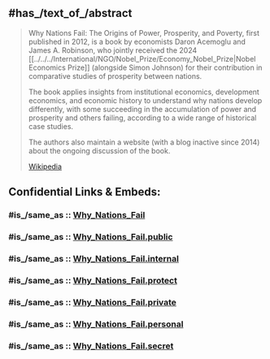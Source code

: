 
## #has_/text_of_/abstract 

> Why Nations Fail: The Origins of Power, Prosperity, and Poverty, first published in 2012, 
> is a book by economists Daron Acemoglu and James A. Robinson, who jointly 
> received the 2024 [[../../../International/NGO/Nobel_Prize/Economy_Nobel_Prize|Nobel Economics Prize]] (alongside Simon Johnson) 
> for their contribution in comparative studies of prosperity between nations. 
> 
> The book applies insights from institutional economics, development economics, 
> and economic history to understand why nations develop differently, 
> with some succeeding in the accumulation of power and prosperity 
> and others failing, according to a wide range of historical case studies.
>
> The authors also maintain a website (with a blog inactive since 2014) 
> about the ongoing discussion of the book.
>
> [Wikipedia](https://en.wikipedia.org/wiki/Why%20Nations%20Fail) 


## Confidential Links & Embeds: 

### #is_/same_as :: [Why_Nations_Fail](/_Standards/Society/Economics/Institution/Why_Nations_Fail.md) 

### #is_/same_as :: [Why_Nations_Fail.public](/_public/Society/Economics/Institution/Why_Nations_Fail.public.md) 

### #is_/same_as :: [Why_Nations_Fail.internal](/_internal/Society/Economics/Institution/Why_Nations_Fail.internal.md) 

### #is_/same_as :: [Why_Nations_Fail.protect](/_protect/Society/Economics/Institution/Why_Nations_Fail.protect.md) 

### #is_/same_as :: [Why_Nations_Fail.private](/_private/Society/Economics/Institution/Why_Nations_Fail.private.md) 

### #is_/same_as :: [Why_Nations_Fail.personal](/_personal/Society/Economics/Institution/Why_Nations_Fail.personal.md) 

### #is_/same_as :: [Why_Nations_Fail.secret](/_secret/Society/Economics/Institution/Why_Nations_Fail.secret.md)

